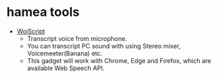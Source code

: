 # hamea tools

- [WoiScript](./woiscript/index.html)
  - Transcript voice from microphone. 
  - You can transcript PC sound with using Stereo mixer, Voicemeeter(Banana) etc.
  - This gadget will work with Chrome, Edge and Firefox, which are available Web Speech API.


